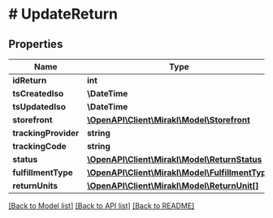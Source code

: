 # # UpdateReturn

## Properties

Name | Type | Description | Notes
------------ | ------------- | ------------- | -------------
**idReturn** | **int** |  |
**tsCreatedIso** | **\DateTime** |  |
**tsUpdatedIso** | **\DateTime** |  |
**storefront** | [**\OpenAPI\Client\Mirakl\Model\Storefront**](Storefront.md) |  |
**trackingProvider** | **string** |  |
**trackingCode** | **string** |  |
**status** | [**\OpenAPI\Client\Mirakl\Model\ReturnStatus**](ReturnStatus.md) |  |
**fulfillmentType** | [**\OpenAPI\Client\Mirakl\Model\FulfillmentType**](FulfillmentType.md) |  |
**returnUnits** | [**\OpenAPI\Client\Mirakl\Model\ReturnUnit[]**](ReturnUnit.md) |  |

[[Back to Model list]](../../README.md#models) [[Back to API list]](../../README.md#endpoints) [[Back to README]](../../README.md)
